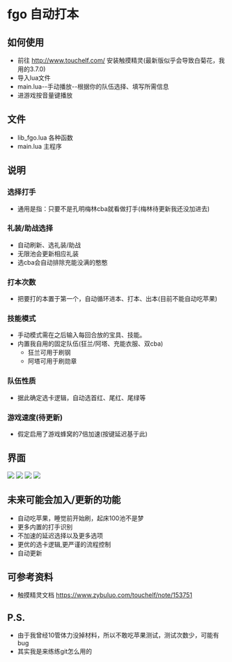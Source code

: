 # fgo 自动打本
## 如何使用
* 前往 http://www.touchelf.com/ 安装触摸精灵(最新版似乎会导致白菊花，我用的3.7.0)
* 导入lua文件
* main.lua--手动播放--根据你的队伍选择、填写所需信息
* 进游戏按音量键播放
## 文件
* lib_fgo.lua 各种函数
* main.lua 主程序
## 说明
### 选择打手
* 通用是指：只要不是孔明梅林cba就看做打手(梅林待更新我还没加进去)
### 礼装/助战选择
* 自动刷新、选礼装/助战
* 无限池会更新相应礼装
* 选cba会自动排除充能没满的憨憨

### 打本次数
* 把要打的本置于第一个，自动循环进本、打本、出本(目前不能自动吃苹果)

### 技能模式
* 手动模式需在之后输入每回合放的宝具、技能。
* 内置我自用的固定队伍(狂兰/阿塔、充能衣服、双cba)
  * 狂兰可用于刷钢
  * 阿塔可用于刷勋章
### 队伍性质
* 据此确定选卡逻辑，自动选首红、尾红、尾绿等

### 游戏速度(待更新)
* 假定启用了游戏蜂窝的7倍加速(按键延迟基于此)



## 界面
![](https://github.com/brendonjkding/fgo_lua_test/raw/master/pic/4.PNG) 
![](https://github.com/brendonjkding/fgo_lua_test/raw/master/pic/3.PNG) 
![](https://github.com/brendonjkding/fgo_lua_test/raw/master/pic/2.PNG) 
![](https://github.com/brendonjkding/fgo_lua_test/raw/master/pic/1.PNG) 

## 未来可能会加入/更新的功能
* 自动吃苹果，睡觉前开始刷，起床100池不是梦
* 更多内置的打手识别
* 不加速的延迟选择以及更多选项
* 更优的选卡逻辑,更严谨的流程控制
* 自动更新
## 可参考资料
* 触摸精灵文档 https://www.zybuluo.com/touchelf/note/153751
## P.S.
* 由于我曾经10管体力没掉材料，所以不敢吃苹果测试，测试次数少，可能有bug
* 其实我是来练练git怎么用的
